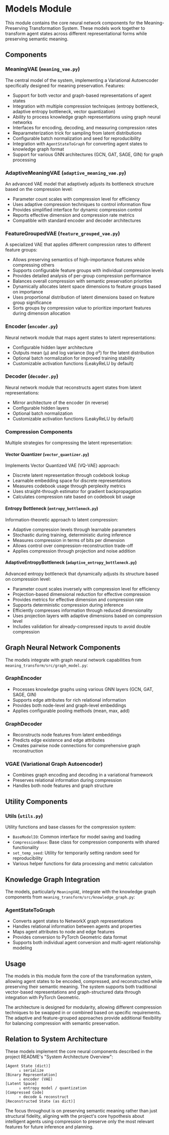 # Models Module

This module contains the core neural network components for the Meaning-Preserving Transformation System. These models work together to transform agent states across different representational forms while preserving semantic meaning.

## Components

### MeaningVAE (`meaning_vae.py`)

The central model of the system, implementing a Variational Autoencoder specifically designed for meaning preservation. Features:

- Support for both vector and graph-based representations of agent states
- Integration with multiple compression techniques (entropy bottleneck, adaptive entropy bottleneck, vector quantization)
- Ability to process knowledge graph representations using graph neural networks
- Interfaces for encoding, decoding, and measuring compression rates
- Reparameterization trick for sampling from latent distributions
- Configurable batch normalization and seed for reproducibility
- Integration with `AgentStateToGraph` for converting agent states to knowledge graph format
- Support for various GNN architectures (GCN, GAT, SAGE, GIN) for graph processing

### AdaptiveMeaningVAE (`adaptive_meaning_vae.py`)

An advanced VAE model that adaptively adjusts its bottleneck structure based on the compression level:
- Parameter count scales with compression level for efficiency
- Uses adaptive compression techniques to control information flow
- Provides simplified interface for dynamic compression control
- Reports effective dimension and compression rate metrics
- Compatible with standard encoder and decoder architectures

### FeatureGroupedVAE (`feature_grouped_vae.py`)

A specialized VAE that applies different compression rates to different feature groups:
- Allows preserving semantics of high-importance features while compressing others
- Supports configurable feature groups with individual compression levels
- Provides detailed analysis of per-group compression performance
- Balances overall compression with semantic preservation priorities
- Dynamically allocates latent space dimensions to feature groups based on importance
- Uses proportional distribution of latent dimensions based on feature group significance
- Sorts groups by compression value to prioritize important features during dimension allocation

### Encoder (`encoder.py`)

Neural network module that maps agent states to latent representations:
- Configurable hidden layer architecture
- Outputs mean (μ) and log variance (log σ²) for the latent distribution
- Optional batch normalization for improved training stability
- Customizable activation functions (LeakyReLU by default)

### Decoder (`decoder.py`)

Neural network module that reconstructs agent states from latent representations:
- Mirror architecture of the encoder (in reverse)
- Configurable hidden layers
- Optional batch normalization
- Customizable activation functions (LeakyReLU by default)

### Compression Components

Multiple strategies for compressing the latent representation:

#### Vector Quantizer (`vector_quantizer.py`)

Implements Vector Quantized VAE (VQ-VAE) approach:
- Discrete latent representation through codebook lookup
- Learnable embedding space for discrete representations
- Measures codebook usage through perplexity metrics
- Uses straight-through estimator for gradient backpropagation
- Calculates compression rate based on codebook bit usage

#### Entropy Bottleneck (`entropy_bottleneck.py`)

Information-theoretic approach to latent compression:
- Adaptive compression levels through learnable parameters
- Stochastic during training, deterministic during inference
- Measures compression in terms of bits per dimension
- Allows control over compression-reconstruction trade-off
- Applies compression through projection and noise addition

#### AdaptiveEntropyBottleneck (`adaptive_entropy_bottleneck.py`)

Advanced entropy bottleneck that dynamically adjusts its structure based on compression level:
- Parameter count scales inversely with compression level for efficiency
- Projection-based dimensional reduction for effective compression
- Provides metrics for effective dimension and compression rate
- Supports deterministic compression during inference
- Efficiently compresses information through reduced dimensionality
- Uses projection layers with adaptive dimensions based on compression level
- Includes validation for already-compressed inputs to avoid double compression

## Graph Neural Network Components

The models integrate with graph neural network capabilities from `meaning_transform/src/graph_model.py`:

### GraphEncoder 
- Processes knowledge graphs using various GNN layers (GCN, GAT, SAGE, GIN)
- Supports edge attributes for rich relational information
- Provides both node-level and graph-level embeddings
- Applies configurable pooling methods (mean, max, add)

### GraphDecoder
- Reconstructs node features from latent embeddings
- Predicts edge existence and edge attributes
- Creates pairwise node connections for comprehensive graph reconstruction

### VGAE (Variational Graph Autoencoder)
- Combines graph encoding and decoding in a variational framework
- Preserves relational information during compression
- Handles both node features and graph structure

## Utility Components

### Utils (`utils.py`)

Utility functions and base classes for the compression system:
- `BaseModelIO`: Common interface for model saving and loading
- `CompressionBase`: Base class for compression components with shared functionality
- `set_temp_seed`: Utility for temporarily setting random seed for reproducibility
- Various helper functions for data processing and metric calculation

## Knowledge Graph Integration

The models, particularly `MeaningVAE`, integrate with the knowledge graph components from `meaning_transform/src/knowledge_graph.py`:

### AgentStateToGraph
- Converts agent states to NetworkX graph representations
- Handles relational information between agents and properties
- Maps agent attributes to node and edge features
- Provides conversion to PyTorch Geometric data format
- Supports both individual agent conversion and multi-agent relationship modeling

## Usage

The models in this module form the core of the transformation system, allowing agent states to be encoded, compressed, and reconstructed while preserving their semantic meaning. The system supports both traditional vector-based representations and graph-structured data through integration with PyTorch Geometric.

The architecture is designed for modularity, allowing different compression techniques to be swapped in or combined based on specific requirements. The adaptive and feature-grouped approaches provide additional flexibility for balancing compression with semantic preservation.

## Relation to System Architecture

These models implement the core neural components described in the project README's "System Architecture Overview":

```
[Agent State (dict)] 
      ↓ serialize
[Binary Representation]
      ↓ encoder (VAE)
[Latent Space]
      ↓ entropy model / quantization
[Compressed Code]
      ↑ decode & reconstruct
[Reconstructed State (as dict)]
```

The focus throughout is on preserving semantic meaning rather than just structural fidelity, aligning with the project's core hypothesis about intelligent agents using compression to preserve only the most relevant features for future inference and planning. 